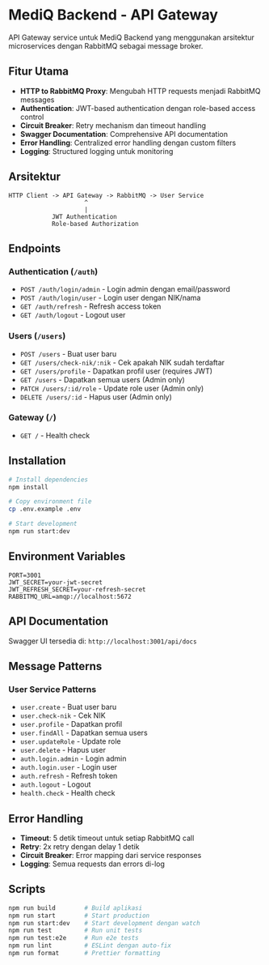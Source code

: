 # MediQ Backend - API Gateway

API Gateway service untuk MediQ Backend yang menggunakan arsitektur microservices dengan RabbitMQ sebagai message broker.

## Fitur Utama

- **HTTP to RabbitMQ Proxy**: Mengubah HTTP requests menjadi RabbitMQ messages
- **Authentication**: JWT-based authentication dengan role-based access control
- **Circuit Breaker**: Retry mechanism dan timeout handling
- **Swagger Documentation**: Comprehensive API documentation
- **Error Handling**: Centralized error handling dengan custom filters
- **Logging**: Structured logging untuk monitoring

## Arsitektur

```
HTTP Client -> API Gateway -> RabbitMQ -> User Service
                     ^
                     |
            JWT Authentication
            Role-based Authorization
```

## Endpoints

### Authentication (`/auth`)
- `POST /auth/login/admin` - Login admin dengan email/password
- `POST /auth/login/user` - Login user dengan NIK/nama
- `GET /auth/refresh` - Refresh access token
- `GET /auth/logout` - Logout user

### Users (`/users`)
- `POST /users` - Buat user baru
- `GET /users/check-nik/:nik` - Cek apakah NIK sudah terdaftar
- `GET /users/profile` - Dapatkan profil user (requires JWT)
- `GET /users` - Dapatkan semua users (Admin only)
- `PATCH /users/:id/role` - Update role user (Admin only)
- `DELETE /users/:id` - Hapus user (Admin only)

### Gateway (`/`)
- `GET /` - Health check

## Installation

```bash
# Install dependencies
npm install

# Copy environment file
cp .env.example .env

# Start development
npm run start:dev
```

## Environment Variables

```env
PORT=3001
JWT_SECRET=your-jwt-secret
JWT_REFRESH_SECRET=your-refresh-secret
RABBITMQ_URL=amqp://localhost:5672
```

## API Documentation

Swagger UI tersedia di: `http://localhost:3001/api/docs`

## Message Patterns

### User Service Patterns
- `user.create` - Buat user baru
- `user.check-nik` - Cek NIK
- `user.profile` - Dapatkan profil
- `user.findAll` - Dapatkan semua users
- `user.updateRole` - Update role
- `user.delete` - Hapus user
- `auth.login.admin` - Login admin
- `auth.login.user` - Login user
- `auth.refresh` - Refresh token
- `auth.logout` - Logout
- `health.check` - Health check

## Error Handling

- **Timeout**: 5 detik timeout untuk setiap RabbitMQ call
- **Retry**: 2x retry dengan delay 1 detik
- **Circuit Breaker**: Error mapping dari service responses
- **Logging**: Semua requests dan errors di-log

## Scripts

```bash
npm run build        # Build aplikasi
npm run start        # Start production
npm run start:dev    # Start development dengan watch
npm run test         # Run unit tests
npm run test:e2e     # Run e2e tests
npm run lint         # ESLint dengan auto-fix
npm run format       # Prettier formatting
```

